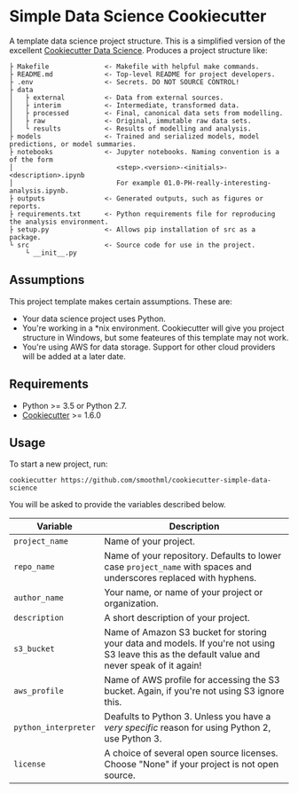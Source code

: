 # Simple Data Science Cookiecutter
A template data science project structure. This is a simplified version of the excellent [Cookiecutter Data Science](https://drivendata.github.io/cookiecutter-data-science). Produces a project structure like:
```
├ Makefile              <- Makefile with helpful make commands.
├ README.md             <- Top-level README for project developers.
├ .env                  <- Secrets. DO NOT SOURCE CONTROL!
├ data
│   ├ external          <- Data from external sources.
│   ├ interim           <- Intermediate, transformed data.
│   ├ processed         <- Final, canonical data sets from modelling.
│   ├ raw               <- Original, immutable raw data sets.
│   └ results           <- Results of modelling and analysis.
├ models                <- Trained and serialized models, model predictions, or model summaries.
├ notebooks             <- Jupyter notebooks. Naming convention is a of the form
│                          <step>.<version>-<initials>-<description>.ipynb
│                          For example 01.0-PH-really-interesting-analysis.ipynb.
├ outputs               <- Generated outputs, such as figures or reports.
├ requirements.txt      <- Python requirements file for reproducing the analysis environment.
├ setup.py              <- Allows pip installation of src as a package.
└ src                   <- Source code for use in the project.
    └ __init__.py
```

## Assumptions
This project template makes certain assumptions. These are:
* Your data science project uses Python.
* You're working in a *nix environment. Cookiecutter will give you project structure in Windows, but some feateures of this template may not work.
* You're using AWS for data storage. Support for other cloud providers will be added at a later date.

## Requirements
* Python >= 3.5 or Python 2.7.
* [Cookiecutter](https://cookiecutter.readthedocs.io) >= 1.6.0

## Usage
To start a new project, run:
```
cookiecutter https://github.com/smoothml/cookiecutter-simple-data-science
```
You will be asked to provide the variables described below.

| Variable | Description |
| -------- | ----------- |
| `project_name` | Name of your project. |
| `repo_name` | Name of your repository. Defaults to lower case `project_name` with spaces and underscores replaced with hyphens. |
| `author_name` | Your name, or name of your project or organization. |
| `description` | A short description of your project. |
| `s3_bucket` | Name of Amazon S3 bucket for storing your data and models. If you're not using S3 leave this as the default value and never speak of it again! |
| `aws_profile` | Name of AWS profile for accessing the S3 bucket. Again, if you're not using S3 ignore this. |
| `python_interpreter` | Deafults to Python 3. Unless you have a _very specific_ reason for using Python 2, use Python 3. |
| `license` | A choice of several open source licenses. Choose "None" if your project is not open source. |
